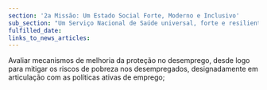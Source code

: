 ```yaml
---
section: '2a Missão: Um Estado Social Forte, Moderno e Inclusivo'
sub_section: "Um Serviço Nacional de Saúde universal, forte e resiliente"
fulfilled_date:
links_to_news_articles:
---
```


Avaliar mecanismos de melhoria da proteção no desemprego, desde logo para mitigar os riscos de pobreza nos desempregados, designadamente em articulação com as políticas ativas de emprego;
